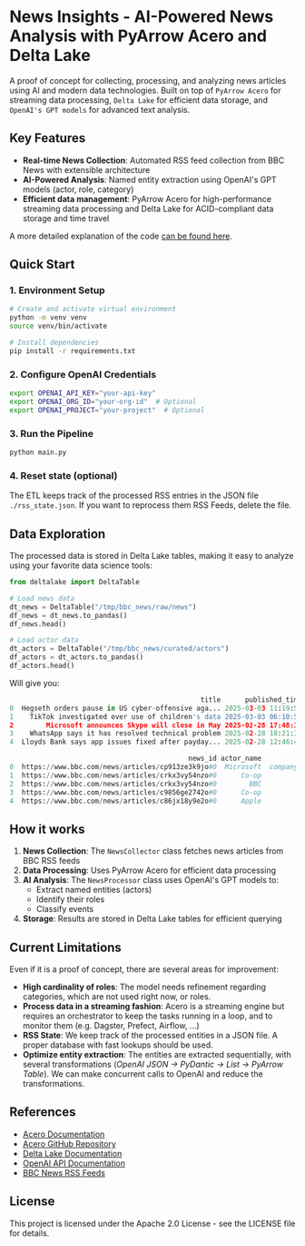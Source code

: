 # News Insights - AI-Powered News Analysis with PyArrow Acero and Delta Lake

A proof of concept for collecting, processing, and analyzing news articles using AI and modern data technologies. Built on top of `PyArrow Acero` for streaming data processing, `Delta Lake` for efficient data storage, and `OpenAI's GPT models` for advanced text analysis.

## Key Features
- **Real-time News Collection**: Automated RSS feed collection from BBC News with extensible architecture
- **AI-Powered Analysis**: Named entity extraction using OpenAI's GPT models (actor, role, category)
- **Efficient data management**: PyArrow Acero for high-performance streaming data processing and Delta Lake for ACID-compliant data storage and time travel

A more detailed explanation of the code [can be found here](https://pol-santamaria.com/tech/rss-feed-acero-delta-lake/).

## Quick Start

### 1. Environment Setup

```bash
# Create and activate virtual environment
python -m venv venv
source venv/bin/activate

# Install dependencies
pip install -r requirements.txt
```

### 2. Configure OpenAI Credentials

```bash
export OPENAI_API_KEY="your-api-key"
export OPENAI_ORG_ID="your-org-id"  # Optional
export OPENAI_PROJECT="your-project"  # Optional
```

### 3. Run the Pipeline

```bash
python main.py
```

### 4. Reset state (optional)

The ETL keeps track of the processed RSS entries in the JSON file `./rss_state.json`. If you want to reprocess them RSS Feeds, delete the file.


## Data Exploration

The processed data is stored in Delta Lake tables, making it easy to analyze using your favorite data science tools:

```python
from deltalake import DeltaTable

# Load news data
dt_news = DeltaTable("/tmp/bbc_news/raw/news")
df_news = dt_news.to_pandas()
df_news.head()

# Load actor data
dt_actors = DeltaTable("/tmp/bbc_news/curated/actors")
df_actors = dt_actors.to_pandas()
df_actors.head()
```

Will give you:

```python
                                               title      published_time  ...                                      thumbnail_url    category
0  Hegseth orders pause in US cyber-offensive aga... 2025-03-03 11:19:52  ...  https://ichef.bbci.co.uk/ace/standard/240/cpsp...  Technology
1    TikTok investigated over use of children's data 2025-03-03 06:10:56  ...  https://ichef.bbci.co.uk/ace/standard/240/cpsp...  Technology
2        Microsoft announces Skype will close in May 2025-02-28 17:48:12  ...  https://ichef.bbci.co.uk/ace/standard/240/cpsp...  Technology
3    WhatsApp says it has resolved technical problem 2025-02-28 18:21:37  ...  https://ichef.bbci.co.uk/ace/standard/240/cpsp...  Technology
4  Lloyds Bank says app issues fixed after payday... 2025-02-28 12:46:48  ...  https://ichef.bbci.co.uk/ace/standard/240/cpsp...  Technology
```

```python
                                            news_id actor_name                   actor_role  is_main_actor
0  https://www.bbc.com/news/articles/cp913ze3k9jo#0  Microsoft  company shutting down Skype           True
1  https://www.bbc.com/news/articles/crkx3vy54nzo#0      Co-op             affected company           True
2  https://www.bbc.com/news/articles/crkx3vy54nzo#0        BBC         contacted by hackers          False
3  https://www.bbc.com/news/articles/c9856ge2742o#0      Co-op                     retailer           True
4  https://www.bbc.com/news/articles/c86jx18y9e2o#0      Apple             technology giant           True
```


## How it works


1. **News Collection**: The `NewsCollector` class fetches news articles from BBC RSS feeds
2. **Data Processing**: Uses PyArrow Acero for efficient data processing
3. **AI Analysis**: The `NewsProcessor` class uses OpenAI's GPT models to:
   - Extract named entities (actors)
   - Identify their roles
   - Classify events
4. **Storage**: Results are stored in Delta Lake tables for efficient querying



## Current Limitations

Even if it is a proof of concept, there are several areas for improvement:

- **High cardinality of roles**: The model needs refinement regarding categories, which are not used right now, or roles.
- **Process data in a streaming fashion**: Acero is a streaming engine but requires an orchestrator to keep the tasks running in a loop, and to monitor them (e.g. Dagster, Prefect, Airflow, ...)
- **RSS State**: We keep track of the processed entities in a JSON file. A proper database with fast lookups should be used.
- **Optimize entity extraction**: The entities are extracted sequentially, with several transformations (*OpenAI JSON -> PyDantic -> List -> PyArrow Table*). We can make concurrent calls to OpenAI and reduce the transformations.

## References

* [Acero Documentation](https://arrow.apache.org/docs/python/api/acero.html)
* [Acero GitHub Repository](https://github.com/apache/arrow/)
* [Delta Lake Documentation](https://github.com/delta-io/delta-rs)
* [OpenAI API Documentation](https://platform.openai.com/docs/api-reference)
* [BBC News RSS Feeds](https://www.bbc.co.uk/news/10628494)

## License

This project is licensed under the Apache 2.0 License - see the LICENSE file for details.
